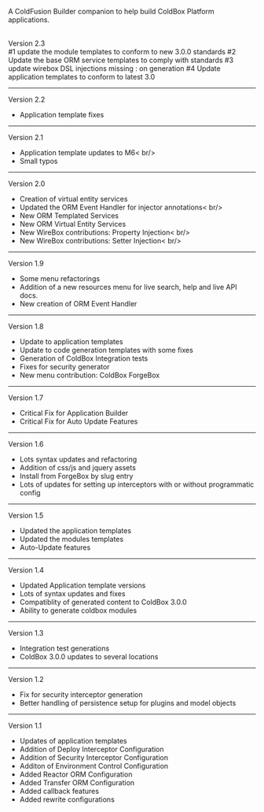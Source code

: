 A ColdFusion Builder companion to help build ColdBox Platform applications.<br/><br/>

Version 2.3 <br/>
 #1	update the module templates to conform to new 3.0.0 standards
 #2	Update the base ORM service templates to comply with standards
 #3	update wirebox DSL injections missing : on generation
 #4	Update application templates to conform to latest 3.0

<hr/>

Version 2.2 <br/>
- Application template fixes <br/>

<hr/>

Version 2.1 <br/>
- Application template updates to M6< br/>
- Small typos <br/>

<hr />

Version 2.0 <br/>
- Creation of virtual entity services <br/>
- Updated the ORM Event Handler for injector annotations< br/>
- New ORM Templated Services<br/>
- New ORM Virtual Entity Services <br/>
- New WireBox contributions: Property Injection< br/>
- New WireBox contributions: Setter Injection< br/>

<hr />

Version 1.9 <br/>
- Some menu refactorings<br/>
- Addition of a new resources menu for live search, help and live API docs.<br/>
- New creation of ORM Event Handler<br/>
<hr />

Version 1.8 <br/>
- Update to application templates<br/>
- Update to code generation templates with some fixes<br/>
- Generation of ColdBox Integration tests<br/>
- Fixes for security generator <br/>
- New menu contribution: ColdBox ForgeBox <br/>
<hr />

Version 1.7 <br/>
- Critical Fix for Application Builder<br/>
- Critical Fix for Auto Update Features<br/>
<hr />

Version 1.6 <br/>
- Lots syntax updates and refactoring<br/>
- Addition of css/js and jquery assets<br/>
- Install from ForgeBox by slug entry<br/>
- Lots of updates for setting up interceptors with or without programmatic config<br/>
<hr />

Version 1.5 <br/>
- Updated the application templates<br/>
- Updated the modules templates <br/>
- Auto-Update features<br/>
<hr />

Version 1.4 <br/>
- Updated Application template versions<br/>
- Lots of syntax updates and fixes<br/>
- Compatiblity of generated content to ColdBox 3.0.0<br/>
- Ability to generate coldbox modules<br/>
<hr />

Version 1.3 <br/>
- Integration test generations <br/>
- ColdBox 3.0.0 updates to several locations<br/>
<hr />

Version 1.2 <br/>
- Fix for security interceptor generation <br/>
- Better handling of persistence setup for plugins and model objects <br/>
<hr />

Version 1.1 <br/>
- Updates of application templates <br/>
- Addition of Deploy Interceptor Configuration <br/>
- Addition of Security Interceptor Configuration <br/>
- Additon of Environment Control Configuration <br/>
- Added Reactor ORM Configuration <br/>
- Added Transfer ORM Configuration <br/>
- Added callback features <br/>
- Added rewrite configurations <br/>